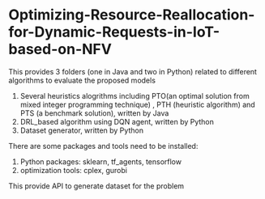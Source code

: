 # Optimizing-Resource-Reallocation-for-Dynamic-Requests-in-IoT-based-on-NFV
This provides 3 folders  (one in Java and two in Python) related to different algorithms to evaluate the proposed models

1. Several heuristics alogrithms including PTO(an optimal solution from mixed integer programming technique) , PTH (heuristic algorithm) and PTS (a benchmark solution), written by Java
2. DRL_based algorithm using DQN agent, written by Python
3. Dataset generator, written by Python

There are some packages and tools need to be installed:
1. Python packages: sklearn, tf_agents, tensorflow
2. optimization tools: cplex, gurobi

This provide API to generate dataset for the problem
